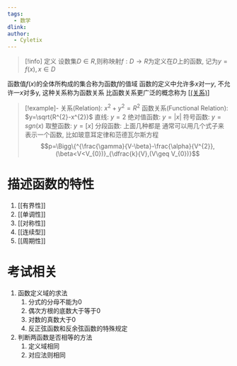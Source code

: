 ```yaml
---
tags:
  - 数学
dlink: 
author:
  - Cyletix
---
```

>[!info] 定义
>设数集$D \in R$,则称映射$f:D \to R$为定义在$D$上的函数, 记为$y=f(x),x \in D$

函数值$f(x)$的全体所构成的集合称为函数$f$的值域
函数的定义中允许多$x$对一$y$, 不允许一$x$对多y, 这种关系称为函数关系
比函数关系更广泛的概念称为 [[(关系)]](Relation)

>[!example]-
>关系(Relation): $x^{2}+y^{2}=R^{2}$ 
>函数关系(Functional Relation): $y=\sqrt{R^{2}-x^{2}}$
> 直线: $y=2$
> 绝对值函数: $y=|x|$
> 符号函数: $y=sgn(x)$
> 取整函数: $y=[x]$
> 分段函数: 上面几种都是
> 通常可以用几个式子来表示一个函数, 比如玻意耳定律和范德瓦尔斯方程
> $$p=\Bigg\{^{\frac{\gamma}{V-\beta}-\frac{\alpha}{V^{2}},(\beta<V<V_{0})}_{\dfrac{k}{V},(V\geq V_{0})}$$


# 描述函数的特性
1. [[有界性]]
2. [[单调性]]
3. [[对称性]]
4. [[连续型]]
5. [[周期性]]



# 考试相关
1. 函数定义域的求法
	1. 分式的分母不能为0
	2. 偶次方根的底数大于等于0
	3. 对数的真数大于0
	4. 反正弦函数和反余弦函数的特殊规定
2. 判断两函数是否相等的方法
	1. 定义域相同
	2. 对应法则相同